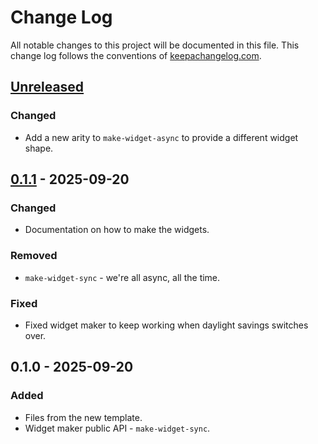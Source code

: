 # Change Log
All notable changes to this project will be documented in this file. This change log follows the conventions of [keepachangelog.com](http://keepachangelog.com/).

## [Unreleased]
### Changed
- Add a new arity to `make-widget-async` to provide a different widget shape.

## [0.1.1] - 2025-09-20
### Changed
- Documentation on how to make the widgets.

### Removed
- `make-widget-sync` - we're all async, all the time.

### Fixed
- Fixed widget maker to keep working when daylight savings switches over.

## 0.1.0 - 2025-09-20
### Added
- Files from the new template.
- Widget maker public API - `make-widget-sync`.

[Unreleased]: https://sourcehost.site/your-name/where-to-go/compare/0.1.1...HEAD
[0.1.1]: https://sourcehost.site/your-name/where-to-go/compare/0.1.0...0.1.1

